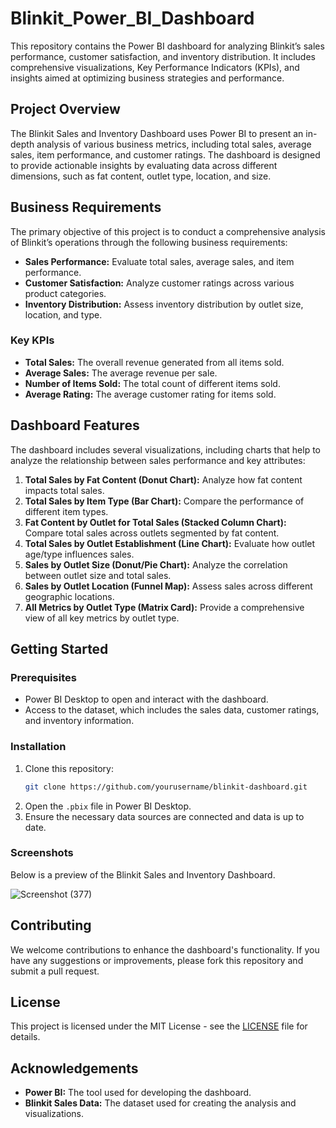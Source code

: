 # Blinkit_Power_BI_Dashboard


This repository contains the Power BI dashboard for analyzing Blinkit’s sales performance, customer satisfaction, and inventory distribution. It includes comprehensive visualizations, Key Performance Indicators (KPIs), and insights aimed at optimizing business strategies and performance.

## Project Overview

The Blinkit Sales and Inventory Dashboard uses Power BI to present an in-depth analysis of various business metrics, including total sales, average sales, item performance, and customer ratings. The dashboard is designed to provide actionable insights by evaluating data across different dimensions, such as fat content, outlet type, location, and size.

## Business Requirements

The primary objective of this project is to conduct a comprehensive analysis of Blinkit’s operations through the following business requirements:

- **Sales Performance:** Evaluate total sales, average sales, and item performance.
- **Customer Satisfaction:** Analyze customer ratings across various product categories.
- **Inventory Distribution:** Assess inventory distribution by outlet size, location, and type.

### Key KPIs

- **Total Sales:** The overall revenue generated from all items sold.
- **Average Sales:** The average revenue per sale.
- **Number of Items Sold:** The total count of different items sold.
- **Average Rating:** The average customer rating for items sold.

## Dashboard Features

The dashboard includes several visualizations, including charts that help to analyze the relationship between sales performance and key attributes:

1. **Total Sales by Fat Content (Donut Chart):** Analyze how fat content impacts total sales.
2. **Total Sales by Item Type (Bar Chart):** Compare the performance of different item types.
3. **Fat Content by Outlet for Total Sales (Stacked Column Chart):** Compare total sales across outlets segmented by fat content.
4. **Total Sales by Outlet Establishment (Line Chart):** Evaluate how outlet age/type influences sales.
5. **Sales by Outlet Size (Donut/Pie Chart):** Analyze the correlation between outlet size and total sales.
6. **Sales by Outlet Location (Funnel Map):** Assess sales across different geographic locations.
7. **All Metrics by Outlet Type (Matrix Card):** Provide a comprehensive view of all key metrics by outlet type.

## Getting Started

### Prerequisites

- Power BI Desktop to open and interact with the dashboard.
- Access to the dataset, which includes the sales data, customer ratings, and inventory information.

### Installation

1. Clone this repository:
   ```bash
   git clone https://github.com/yourusername/blinkit-dashboard.git
   ```
2. Open the `.pbix` file in Power BI Desktop.
3. Ensure the necessary data sources are connected and data is up to date.

### Screenshots

Below is a preview of the Blinkit Sales and Inventory Dashboard.

![Screenshot (377)](https://github.com/user-attachments/assets/1430fcd8-f2d2-413a-bacf-7f29e9e01363)


## Contributing

We welcome contributions to enhance the dashboard's functionality. If you have any suggestions or improvements, please fork this repository and submit a pull request.

## License

This project is licensed under the MIT License - see the [LICENSE](LICENSE) file for details.

## Acknowledgements

- **Power BI:** The tool used for developing the dashboard.
- **Blinkit Sales Data:** The dataset used for creating the analysis and visualizations.
